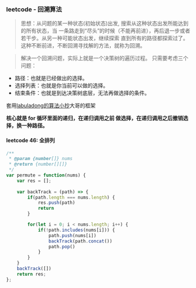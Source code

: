 ### leetcode - 回溯算法
> 思想：从问题的某一种状态(初始状态)出发, 搜索从这种状态出发所能达到的所有状态，当 一条路走到“尽头”的时候（不能再前进），再后退一步或者若干步。从另一种可能状态出发，继续探索 直到所有的路径都探索过了。这种不断前进，不断回溯寻找解的方法，就称为回溯。

> 解决一个回溯问题，实际上就是一个决策树的遍历过程。 只需要考虑三个问题：
- 路径：也就是已经做出的选择。
- 选择列表：也就是你当前可以做的选择。
- 结束条件：也就是到达决策树底层，无法再做选择的条件。

套用[labuladong的算法小抄](https://labuladong.gitbook.io/algo/suan-fa-si-wei-xi-lie/3.1-hui-su-suan-fa-dfs-suan-fa-pian/hui-su-suan-fa-xiang-jie-xiu-ding-ban)大哥的框架

**核心就是 for 循环里面的递归，在递归调用之前 做选择，在递归调用之后撤销选择，换一种路径。**

#### leetcode 46: 全排列
```javascript
/**
 * @param {number[]} nums
 * @return {number[][]}
 */
var permute = function(nums) {
    var res = [];
    
    var backTrack = (path) => {
        if(path.length === nums.length) {
            res.push(path)
            return
        }

        for(let i = 0; i < nums.length; i++) {
            if(!path.includes(nums[i])) {
                path.push(nums[i])
                backTrack(path.concat())
                path.pop()
            }
        }
    }
    backTrack([])
    return res;
};
```